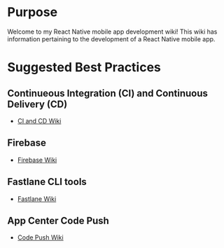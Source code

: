 # Purpose

Welcome to my React Native mobile app development wiki!  This wiki has information pertaining to the development of a React Native mobile app.

# Suggested Best Practices

## Continueous Integration (CI) and Continuous Delivery (CD)

- [CI and CD Wiki](./CI_CD/Readme.md)

## Firebase

- [Firebase Wiki](./Firebase/Readme.md)

## Fastlane CLI tools

- [Fastlane Wiki](./Fastlane/Readme.md)

## App Center Code Push

- [Code Push Wiki](./AppCenter/Readme.md)

